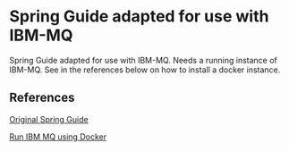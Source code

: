 Spring Guide adapted for use with IBM-MQ
========================================

Spring Guide adapted for use with IBM-MQ. Needs a running instance of IBM-MQ.
See in the references below on how to install a docker instance.


References
----------

[Original Spring Guide](https://spring.io/guides/gs/messaging-jms/)

[Run IBM MQ using Docker](https://developer.ibm.com/messaging/learn-mq/mq-tutorials/mq-connect-to-queue-manager/#docker)



